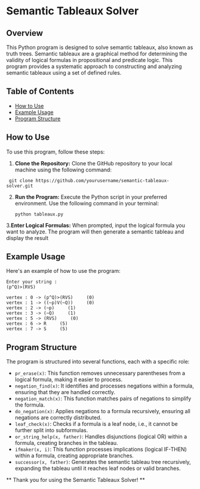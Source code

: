 # Semantic Tableaux Solver

## Overview

This Python program is designed to solve semantic tableaux, also known as truth trees. Semantic tableaux are a graphical method for determining the validity of logical formulas in propositional and predicate logic. This program provides a systematic approach to constructing and analyzing semantic tableaux using a set of defined rules.

## Table of Contents

- [How to Use](#how-to-use)
- [Example Usage](#example-usage)
- [Program Structure](#program-structure)

## How to Use

To use this program, follow these steps:

1. **Clone the Repository:** Clone the GitHub repository to your local machine using the following command:
  ```
   git clone https://github.com/yourusername/semantic-tableaux-solver.git
```
  
2. **Run the Program:** Execute the Python script in your preferred environment. Use the following command in your terminal:
   ```
   python tableaux.py
   ```
3.**Enter Logical Formulas:** When prompted, input the logical formula you want to analyze. The program will then generate a semantic tableau and display the result

## Example Usage
Here's an example of how to use the program:
```
Enter your string :
(p^Q)>(RVS)

vertex : 0 -> (p^Q)>(RVS)     (0)
vertex : 1 -> ((~p)V(~Q))     (0)
vertex : 2 -> (~p)     (1)
vertex : 3 -> (~Q)     (1)
vertex : 5 -> (RVS)     (0)
vertex : 6 -> R     (5)
vertex : 7 -> S     (5)
```
## Program Structure
The program is structured into several functions, each with a specific role:

- `pr_erase(x)`: This function removes unnecessary parentheses from a logical formula, making it easier to process.
- `negation_find(x)`: It identifies and processes negations within a formula, ensuring that they are handled correctly.
- `negation_match(x)`: This function matches pairs of negations to simplify the formula.
- `do_negation(x)`: Applies negations to a formula recursively, ensuring all negations are correctly distributed.
- `leaf_check(x)`: Checks if a formula is a leaf node, i.e., it cannot be further split into subformulas.
- `or_string_help(x, father)`: Handles disjunctions (logical OR) within a formula, creating branches in the tableau.
- `ifmaker(x, i)`: This function processes implications (logical IF-THEN) within a formula, creating appropriate branches.
- `successor(x, father)`: Generates the semantic tableau tree recursively, expanding the tableau until it reaches leaf nodes or valid branches.

** Thank you for using the Semantic Tableaux Solver! **
